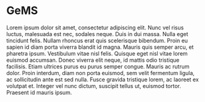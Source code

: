 # GeMS
 
Lorem ipsum dolor sit amet, consectetur adipiscing elit. Nunc vel risus luctus, malesuada est nec, sodales neque. Duis in dui massa. Nulla eget tincidunt felis. Nullam rhoncus erat quis scelerisque bibendum. Proin eu sapien id diam porta viverra blandit id magna. Mauris quis semper arcu, et pharetra ipsum. Vestibulum vitae nisl felis. Quisque eget nisl vitae lorem euismod accumsan. Donec viverra elit neque, id mattis odio tristique facilisis. Etiam ultrices purus eu purus semper congue. Mauris ac rutrum dolor. Proin interdum, diam non porta euismod, sem velit fermentum ligula, ac sollicitudin ante est sed nulla. Fusce gravida tristique lorem, ac laoreet ex volutpat et. Integer vel nunc dictum, suscipit tellus ut, euismod tortor. Praesent id mauris ipsum. 
